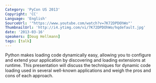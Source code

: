```yaml
---
Category: 'PyCon US 2013'
Copyright: 'CC'
Language: 'English'
SourceUrl: '"https://www.youtube.com/watch?v=7K72DPDOhWo"'
ThumbnailUrl: 'http://i4.ytimg.com/vi/7K72DPDOhWo/hqdefault.jpg'
date: '2013-03-16'
speakers: [Doug Hellmann]
tags: [talk]
---
```

Python makes loading code dynamically easy, allowing you to configure and extend your application by discovering and loading extensions at runtime. This presentation will discuss the techniques for dynamic code loading used in several well-known applications and weigh the pros and cons of each approach.